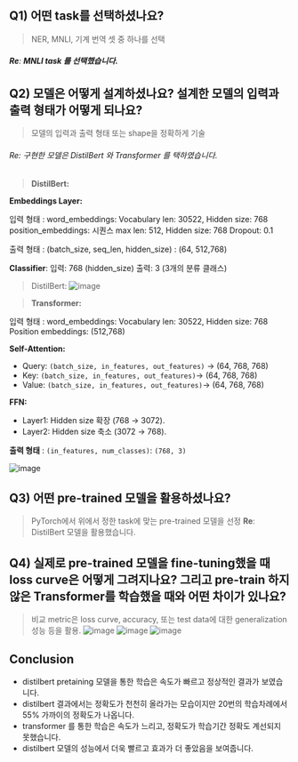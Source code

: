## Q1) 어떤 task를 선택하셨나요?

> NER, MNLI, 기계 번역 셋 중 하나를 선택

###### **Re**: **MNLI task 를 선택했습니다.**

## Q2) 모델은 어떻게 설계하셨나요? 설계한 모델의 입력과 출력 형태가 어떻게 되나요?

> 모델의 입력과 출력 형태 또는 shape을 정확하게 기술

###### Re: 구현한 모델은 DistilBert 와 Transformer 를 택하였습니다.

> **DistilBert:**

**Embeddings Layer:**

입력 형태 :
word_embeddings:  Vocabulary  len: 30522, Hidden size: 768
position_embeddings: 시퀀스 max len: 512, Hidden size: 768
Dropout: 0.1

출력 형태 :
(batch_size, seq_len, hidden_size) :  (64, 512,768)

**Classifier**:
입력: 768 (hidden_size)
출력: 3 (3개의 분류 클래스)

> DistilBert:
> ![image](https://github.com/user-attachments/assets/04f48f12-e342-4bc1-a5f9-95e33244d954)

> **Transformer:**

입력 형태 :
word_embeddings:  Vocabulary  len: 30522, Hidden size: 768
Position embeddings: (512,768)

**Self-Attention:**

* Query: `(batch_size, in_features, out_features)` -> (64, 768, 768)
* Key: `(batch_size, in_features, out_features)`-> (64, 768, 768)
* Value: `(batch_size, in_features, out_features)`-> (64, 768, 768)

**FFN:**

* Layer1: Hidden size 확장 (768 → 3072).
* Layer2: Hidden size 축소 (3072 → 768).

**출력 형태** : `(in_features, num_classes)`: `(768, 3)`

![image](https://github.com/user-attachments/assets/92cb4c82-7cb3-4ad3-b8a2-63b9b9adff17)


## Q3) 어떤 pre-trained 모델을 활용하셨나요?

> PyTorch에서 위에서 정한 task에 맞는 pre-trained 모델을 선정
> **Re**: DistilBert 모델을 활용했습니다.

## Q4) 실제로 pre-trained 모델을 fine-tuning했을 때 loss curve은 어떻게 그려지나요? 그리고 pre-train 하지 않은 Transformer를 학습했을 때와 어떤 차이가 있나요?

> 비교 metric은 loss curve, accuracy, 또는 test data에 대한 generalization 성능 등을 활용.
> ![image](https://github.com/user-attachments/assets/e96b2c90-bfbf-4b5e-99dc-8362d014a330)
> ![image](https://github.com/user-attachments/assets/b887131f-ece2-402a-bab8-e2329596f6ee)
> ![image](https://github.com/user-attachments/assets/0338e3c1-98e0-422b-adf6-16c2d0c85526)

## Conclusion

* distilbert pretaining 모델을 통한 학습은 속도가 빠르고 정상적인 결과가 보였습니다.
* distilbert 결과에서는 정확도가 천천히 올라가는 모습이지만 20번의 학습차례에서 55% 가까이의 정확도가 나옵니다.
* transformer 를 통한 학습은 속도가 느리고, 정확도가 학습기간 정확도 계선되지 못했습니다.
* distilbert 모델의 성능에서 더욱 빨르고 효과가 더 좋았음을 보여줍니다.



